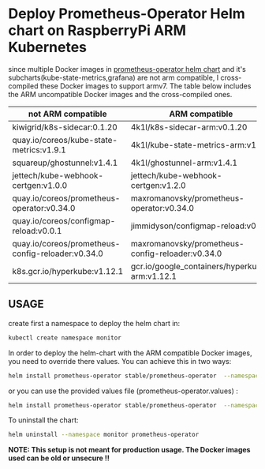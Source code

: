 # Deploy Prometheus-Operator Helm chart on RaspberryPi ARM Kubernetes
since multiple Docker images in  [prometheus-operator helm chart](https://github.com/helm/charts/tree/master/stable/prometheus-operator) and it's subcharts(kube-state-metrics,grafana) are not arm compatible, I cross-compiled these Docker images to support armv7. The table below includes the ARM uncompatible Docker images and the cross-compiled ones.

|    not ARM compatible                             |          ARM compatible                          |
|---------------------------------------------------|--------------------------------------------------|
| kiwigrid/k8s-sidecar:0.1.20                       | 4k1l/k8s-sidecar-arm:v0.1.20                     |
| quay.io/coreos/kube-state-metrics:v1.9.1          | 4k1l/kube-state-metrics-arm:v1.9.3               |
| squareup/ghostunnel:v1.4.1                        | 4k1l/ghostunnel-arm:v1.4.1                       |
| jettech/kube-webhook-certgen:v1.0.0               | jettech/kube-webhook-certgen:v1.2.0              |
| quay.io/coreos/prometheus-operator:v0.34.0        | maxromanovsky/prometheus-operator:v0.34.0        |
| quay.io/coreos/configmap-reload:v0.0.1            | jimmidyson/configmap-reload:v0.3.0               |
| quay.io/coreos/prometheus-config-reloader:v0.34.0 | maxromanovsky/prometheus-config-reloader:v0.34.0 |
| k8s.gcr.io/hyperkube:v1.12.1                      | gcr.io/google_containers/hyperkube-arm:v1.12.1   |

## USAGE

create first a namespace to deploy the helm chart in:

```bash
kubectl create namespace monitor
```

In order to deploy the helm-chart with the ARM compatible Docker images, you need to override there values. You can achieve this in two ways:

```bash
helm install prometheus-operator stable/prometheus-operator  --namespace monitor --set grafana.sidecar.image=4k1l/k8s-sidecar-arm:v0.1.20 --set kube-state-metrics.image.repository=4k1l/kube-state-metrics-arm --set kube-state-metrics.image.tag=v1.9.3 --set prometheusOperator.tlsProxy.image.repository=4k1l/ghostunnel-arm  --set prometheusOperator.admissionWebhooks.patch.image.repository=jettech/kube-webhook-certgen --set prometheusOperator.admissionWebhooks.patch.image.tag=v1.2.0 --set prometheusOperator.image.repository=maxromanovsky/prometheus-operator --set prometheusOperator.configmapReloadImage.repository=jimmidyson/configmap-reload --set prometheusOperator.configmapReloadImage.tag=v0.3.0 --set prometheusOperator.prometheusConfigReloaderImage.repository=maxromanovsky/prometheus-config-reloader --set prometheusOperator.hyperkubeImage.repository=gcr.io/google_containers/hyperkube-arm --set prometheusOperator.tlsProxy.enabled=false --set prometheusOperator.admissionWebhooks.enabled=false
```
or you can use the provided values file (prometheus-operator.values) :

```bash
helm install prometheus-operator stable/prometheus-operator  --namespace monitor --values prometheus-operator.values --set prometheusOperator.tlsProxy.enabled=false --set prometheusOperator.admissionWebhooks.enabled=false
```

To uninstall the chart:

```bash
helm uninstall --namespace monitor prometheus-operator
```

**NOTE: This setup is not meant for production usage. The Docker images used can be old or unsecure !!**

